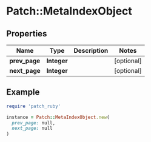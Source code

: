 # Patch::MetaIndexObject

## Properties

| Name | Type | Description | Notes |
| ---- | ---- | ----------- | ----- |
| **prev_page** | **Integer** |  | [optional] |
| **next_page** | **Integer** |  | [optional] |

## Example

```ruby
require 'patch_ruby'

instance = Patch::MetaIndexObject.new(
  prev_page: null,
  next_page: null
)
```

